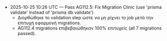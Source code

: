 - 2025-10-25 10:26 UTC — Pass AG112.5: Fix Migration Clinic (use 'prisma validate' instead of 'prisma db validate')
  - Διορθώθηκε το validation step ώστε να μη ρίχνει το job μετά την επιτυχή εφαρμογή migrations.
  - AG112.4 migrations επιβεβαιώθηκαν 100% επιτυχείς (all 7 migrations passed).
